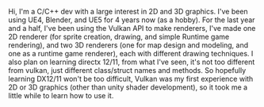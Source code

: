  Hi, I'm a C/C++ dev with a large interest in 2D and 3D graphics. I've been using UE4, Blender, and UE5 for 4 years now (as a hobby). For the last year and a half, I've been using the Vulkan API to make renderers, I've made one 2D renderer (for sprite creation, drawing, and simple Runtime game rendering), and two 3D renderers (one for map design and modeling, and one as a runtime game renderer), each with different drawing techniques.
 I also plan on learning directx 12/11, from what I've seen, it's not too different from vulkan, just different class/struct names and methods. So hopefully learning DX12/11 won't be too difficult, Vulkan was my first experience with 2D or 3D graphics (other than unity shader development), so it took me a little while to learn how to use it.
